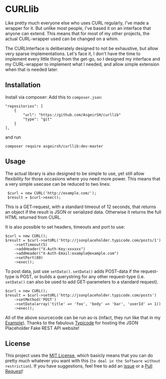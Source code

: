 CURLlib
=======

Like pretty much everyone else who uses CURL regularly, I've made a wrapper for it. But unlike most people, I've based it on an interface that anyone can extend. This means that for most of my other projects, the actual CURL-wrapper used can be changed on a whim.

The CURLInterface is deliberately designed to not be exhaustive, but allow very sparse implementations. Let's face it, I don't have the time to implement every little thing from the get-go, so I designed my interface and my CURL-wrapper to implement what I needed, and allow simple extension when that is needed later.

Installation
------------
Install via composer:
Add this to `composer.json`:
```
"repositories": [
	{
		"url": "https://github.com/AsgeirSH/curllib"
		"type": "git"
	}
],
```
and run
```
composer require asgeirsh/curllib:dev-master
``` 

Usage
-----
The actual library is also designed to be simple to use, yet still allow flexibility for those occasions where you need more power. This means that a very simple usecase can be reduced to two lines:
```
 $curl = new CURL('http://example.com/');
 $result = $curl->exec();
```
This is a GET-request, with a standard timeout of 12 seconds, that returns an object if the result is JSON or serialized data. Otherwise it returns the full HTML returned from CURL.

It is also possible to set headers, timeouts and port to use:
```
$curl = new CURL();
$result = $curl->setURL('http://jsonplaceholder.typicode.com/posts/1')
	->setTimeout(5)
	->addHeader("X-Auth-Key:xxxxxx")
	->addHeader("X-Auth-Email:example@example.com")
	->setPort(80)
	->exec();
```

To post data, just use `setData()`. `setData()` adds POST-data if the request-type is POST, or builds a querystring for any other request-type (i.e. `setData()` can also be used to add GET-parameters to a standard request).
```
$curl = new CURL();
$result = $curl->setURL('http://jsonplaceholder.typicode.com/posts')
	->setMethod('POST')
	->setData(array('title' => 'foo', 'body' => 'bar', 'userId' => 1))
	->exec();
```
All of the above sourcecode can be run as-is (infact, they run like that in my [Example](examples/Curl_basic.php)). Thanks to the fabulous [Typicode](https://github.com/typicode) for hosting the JSON Placeholder Fake REST API website!

License
-------
This project uses the [MIT License](LICENSE), which basicly means that you can do pretty much whatever you want with this (`to deal in the Software without restriction`). If you have suggestions, feel free to add an [issue](https://github.com/AsgeirSH/CURLlib/issues/) or a [Pull Request](https://github.com/AsgeirSH/CURLlib/pulls/)!

